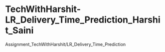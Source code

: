 # TechWithHarshit-LR_Delivery_Time_Prediction_Harshit_Saini
Assignment_TechWithHarshit/LR_Delivery_Time_Prediction
